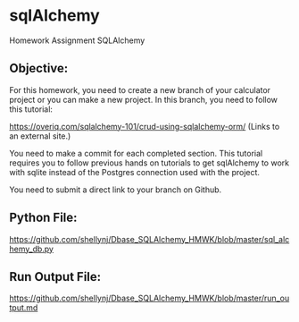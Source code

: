 # sqlAlchemy
Homework Assignment SQLAlchemy

## Objective: 

For this homework, you need to create a new branch of your calculator project or you can make a new project. In this branch, you need to follow this tutorial:

https://overiq.com/sqlalchemy-101/crud-using-sqlalchemy-orm/ (Links to an external site.)

You need to make a commit for each completed section.  This tutorial requires you to follow previous hands on tutorials to get sqlAlchemy to work with sqlite instead of the Postgres connection used with the project.  

You need to submit a direct link to your branch on Github.


## Python File: 

https://github.com/shellynj/Dbase_SQLAlchemy_HMWK/blob/master/sql_alchemy_db.py

## Run Output File: 

https://github.com/shellynj/Dbase_SQLAlchemy_HMWK/blob/master/run_output.md
